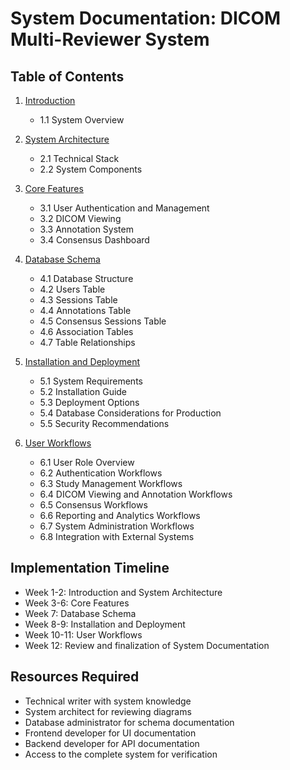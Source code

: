 # System Documentation: DICOM Multi-Reviewer System

## Table of Contents

1. [Introduction](introduction.md)
   - 1.1 System Overview
   
2. [System Architecture](system_architecture.md)
   - 2.1 Technical Stack
   - 2.2 System Components
   
3. [Core Features](core_features.md)
   - 3.1 User Authentication and Management
   - 3.2 DICOM Viewing
   - 3.3 Annotation System
   - 3.4 Consensus Dashboard
   
4. [Database Schema](database_schema.md)
   - 4.1 Database Structure
   - 4.2 Users Table
   - 4.3 Sessions Table
   - 4.4 Annotations Table
   - 4.5 Consensus Sessions Table
   - 4.6 Association Tables
   - 4.7 Table Relationships
   
5. [Installation and Deployment](installation_deployment.md)
   - 5.1 System Requirements
   - 5.2 Installation Guide
   - 5.3 Deployment Options
   - 5.4 Database Considerations for Production
   - 5.5 Security Recommendations
   
6. [User Workflows](user_workflows.md)
   - 6.1 User Role Overview
   - 6.2 Authentication Workflows
   - 6.3 Study Management Workflows
   - 6.4 DICOM Viewing and Annotation Workflows
   - 6.5 Consensus Workflows
   - 6.6 Reporting and Analytics Workflows
   - 6.7 System Administration Workflows
   - 6.8 Integration with External Systems

## Implementation Timeline

- Week 1-2: Introduction and System Architecture
- Week 3-6: Core Features
- Week 7: Database Schema
- Week 8-9: Installation and Deployment
- Week 10-11: User Workflows
- Week 12: Review and finalization of System Documentation

## Resources Required

- Technical writer with system knowledge
- System architect for reviewing diagrams
- Database administrator for schema documentation
- Frontend developer for UI documentation
- Backend developer for API documentation
- Access to the complete system for verification
